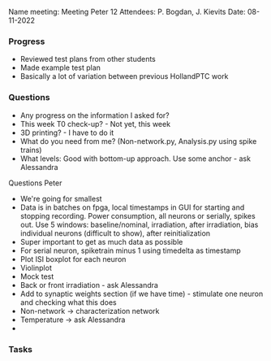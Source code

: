 Name meeting: Meeting Peter 12
Attendees: P. Bogdan, J. Kievits
Date: 08-11-2022 

### Progress
- Reviewed test plans from other students
- Made example test plan 
- Basically a lot of variation between previous HollandPTC work

### Questions
- Any progress on the information I asked for? 
- This week T0 check-up? - Not yet, this week
- 3D printing? - I have to do it
- What do you need from me? (Non-network.py, Analysis.py using spike trains)
- What levels: Good with bottom-up approach. Use some anchor - ask Alessandra

Questions Peter
- We're going for smallest
- Data is in batches on fpga, local timestamps in GUI for starting and stopping recording. Power consumption, all neurons or serially, spikes out. Use 5 windows: baseline/nominal, irradiation, after irradiation, bias individual neurons (difficult to show), after reinitialization
- Super important to get as much data as possible
- For serial neuron, spiketrain minus 1 using timedelta as timestamp
- Plot ISI boxplot for each neuron
- Violinplot
- Mock test 
- Back or front irradiation - ask Alessandra
- Add to synaptic weights section (if we have time) - stimulate one neuron and checking what this does
- Non-network -> characterization network
- Temperature -> ask Alessandra
- 

### Tasks 